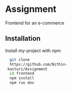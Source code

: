 
# Assignment 
Frontend for an e-commerce 



## Installation

Install my-project with npm

```bash
  git clone 
  https://github.com/Nithin- 
 kasturi/Assignment 
  cd frontend 
  npm install 
  npm run dev
```
    